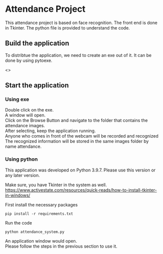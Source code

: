 # Attendance Project

This attendance project is based on face recognition. The front end is done in Tkinter. The python file is provided to understand the code. 

## Build the application

To distribtue the application, we need to create an exe out of it. It can be done by using pytoexe.

<<Update the command>>

## Start the application

### Using exe

Double click on the exe.  
A window will open.  
Click on the Browse Button and navigate to the folder that contains the attendance images.  
After selecting, keep the application running.  
Anyone who comes in front of the webcam will be recorded and recognized  
The recognized information will be stored in the same images folder by name attendance.  

### Using python

This application was developed on Python 3.9.7. Please use this version or any later version. 

Make sure, you have Tkinter in the system as well.  
https://www.activestate.com/resources/quick-reads/how-to-install-tkinter-in-windows/

First install the necessary packages

    pip install -r requirements.txt

Run the code 

    python attendance_system.py

An application window would open.  
Please follow the steps in the previous section to use it.  